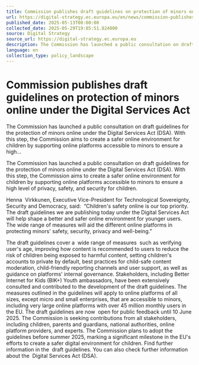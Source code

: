 ```yaml
---
title: Commission publishes draft guidelines on protection of minors online under the Digital Services Act
url: https://digital-strategy.ec.europa.eu/en/news/commission-publishes-draft-guidelines-protection-minors-online-under-digital-services-act
published_date: 2025-05-13T00:00:00
collected_date: 2025-05-29T19:05:51.824000
source: Digital Strategy
source_url: https://digital-strategy.ec.europa.eu
description: The Commission has launched a public consultation on draft guidelines for the protection of minors online under the Digital Services Act (DSA). With this step, the Commission aims to create a safer online environment for children by supporting online platforms accessible to minors to ensure a high...
language: en
collection_type: policy_landscape
---
```


# Commission publishes draft guidelines on protection of minors online under the Digital Services Act

The Commission has launched a public consultation on draft guidelines for the protection of minors online under the Digital Services Act (DSA). With this step, the Commission aims to create a safer online environment for children by supporting online platforms accessible to minors to ensure a high...

The Commission has launched a public consultation on draft guidelines for the protection of minors online under the Digital Services Act (DSA). With this step, the Commission aims to create a safer online environment for children by supporting online platforms accessible to minors to ensure a high level of privacy, safety, and security for children. 
 
 Henna  Virkkunen, Executive Vice-President for Technological Sovereignty, Security and Democracy, said:  
 “Children's safety online is our top priority. The draft guidelines we are publishing today under the Digital Services Act will help shape a better and safer online environment for younger users. The wide range of measures will aid the different online platforms in protecting minors' safety, security, privacy and well-being.” 
 
 The draft guidelines cover a  wide range of measures  such as verifying user's age, improving how content is recommended to users to reduce the risk of children being exposed to harmful content, setting children's accounts to private by default, best practices for child-safe content moderation, child-friendly reporting channels and user support, as well as guidance on platforms' internal governance. 
 Stakeholders, including Better Internet for Kids (BIK+) Youth ambassadors, have been extensively consulted and contributed to the development of the draft guidelines. The measures outlined in the guidelines will apply to online platforms of all sizes, except micro and small enterprises, that are accessible to minors, including very large online platforms with over 45 million monthly users in the EU. 
 The draft guidelines are now  open for public feedback until 10 June 2025. The Commission is seeking contributions from all stakeholders, including children, parents and guardians, national authorities, online platform providers, and experts. 
 The Commission plans to adopt the guidelines before summer 2025, marking a significant milestone in the EU's efforts to create a safer digital environment for children. 
 Find further information in the  draft guidelines. 
 You can also check further information about the  Digital Services Act (DSA).